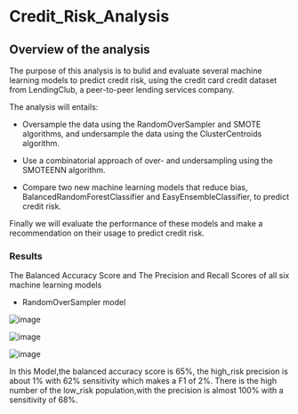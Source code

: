 # Credit_Risk_Analysis

## Overview of the analysis

  The purpose of this analysis is to bulid and evaluate several machine learning models to predict credit risk,
  using the credit card credit dataset from LendingClub, a peer-to-peer lending services company.
  
  The analysis will entails:
  * Oversample the data using the RandomOverSampler and SMOTE algorithms, 
    and undersample the data using the ClusterCentroids algorithm.
    
  * Use a combinatorial approach of over- and undersampling using the SMOTEENN algorithm.
  
  * Compare two new machine learning models that reduce bias, BalancedRandomForestClassifier and EasyEnsembleClassifier, to predict credit risk.
  
Finally we will evaluate the performance of these models and make a recommendation on their usage to predict credit risk.

### Results

  The Balanced Accuracy Score and The Precision and Recall Scores of all six machine learning models
  
 * RandomOverSampler model

![image](https://user-images.githubusercontent.com/64270455/204111570-a9b86690-7d9a-4369-bf1d-7694e8f0c372.png)


![image](https://user-images.githubusercontent.com/64270455/204111625-ced319c6-c973-406b-b316-1d7b66af998a.png)


![image](https://user-images.githubusercontent.com/64270455/204111658-09938ab2-1a9b-4546-a8f3-03089e19af99.png)

 In this Model,the balanced accuracy score is 65%, the high_risk precision is about 1%  with 62% sensitivity which makes a F1 of 2%.
 There is the high number of the low_risk population,with the  precision is almost 100% with a sensitivity of 68%.
